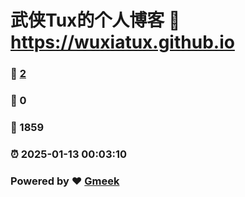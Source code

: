 # 武侠Tux的个人博客 :link: https://wuxiatux.github.io 
### :page_facing_up: [2](https://wuxiatux.github.io/tag.html) 
### :speech_balloon: 0 
### :hibiscus: 1859 
### :alarm_clock: 2025-01-13 00:03:10 
### Powered by :heart: [Gmeek](https://github.com/Meekdai/Gmeek)
